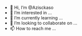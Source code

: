 - 👋 Hi, I’m @Azisckaso
- 👀 I’m interested in ...
- 🌱 I’m currently learning ...
- 💞️ I’m looking to collaborate on ...
- 📫 How to reach me ...

<!---
Azisckaso/Azisckaso is a ✨ special ✨ repository because its `README.md` (this file) appears on your GitHub profile.
You can click the Preview link to take a look at your changes.
--->
